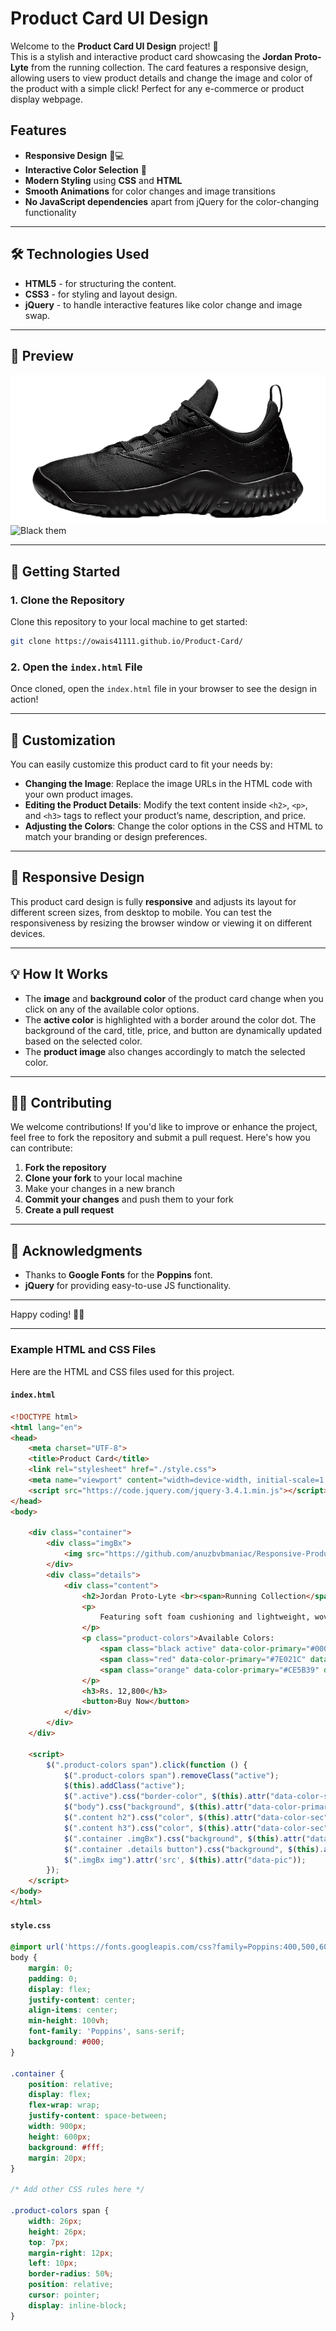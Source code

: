 # Product Card UI Design

Welcome to the **Product Card UI Design** project! 🎉  
This is a stylish and interactive product card showcasing the **Jordan Proto-Lyte** from the running collection. The card features a responsive design, allowing users to view product details and change the image and color of the product with a simple click! Perfect for any e-commerce or product display webpage.

## Features

- **Responsive Design** 📱💻
- **Interactive Color Selection** 🎨
- **Modern Styling** using **CSS** and **HTML**
- **Smooth Animations** for color changes and image transitions
- **No JavaScript dependencies** apart from jQuery for the color-changing functionality

---

## 🛠️ Technologies Used

- **HTML5** - for structuring the content.
- **CSS3** - for styling and layout design.
- **jQuery** - to handle interactive features like color change and image swap.

---

## 🎨 Preview

![Product Card UI](https://raw.githubusercontent.com/anuzbvbmaniac/Responsive-Product-Card---CSS-ONLY/master/assets/img/jordan_proto.png)
![Black them](https://github.com/user-attachments/assets/afb2a2cf-b638-4da6-a9fe-3f338e094a92)

---

## 🚀 Getting Started

### 1. Clone the Repository

Clone this repository to your local machine to get started:

```bash
git clone https://owais41111.github.io/Product-Card/
```

### 2. Open the `index.html` File

Once cloned, open the `index.html` file in your browser to see the design in action!

---

## 🔧 Customization

You can easily customize this product card to fit your needs by:

- **Changing the Image**: Replace the image URLs in the HTML code with your own product images.
- **Editing the Product Details**: Modify the text content inside `<h2>`, `<p>`, and `<h3>` tags to reflect your product’s name, description, and price.
- **Adjusting the Colors**: Change the color options in the CSS and HTML to match your branding or design preferences.

---

## 📱 Responsive Design

This product card design is fully **responsive** and adjusts its layout for different screen sizes, from desktop to mobile. You can test the responsiveness by resizing the browser window or viewing it on different devices.

---

## 💡 How It Works

- The **image** and **background color** of the product card change when you click on any of the available color options.
- The **active color** is highlighted with a border around the color dot. The background of the card, title, price, and button are dynamically updated based on the selected color.
- The **product image** also changes accordingly to match the selected color.

---

## 👨‍💻 Contributing

We welcome contributions! If you'd like to improve or enhance the project, feel free to fork the repository and submit a pull request. Here's how you can contribute:

1. **Fork the repository**
2. **Clone your fork** to your local machine
3. Make your changes in a new branch
4. **Commit your changes** and push them to your fork
5. **Create a pull request**

---

## 🌟 Acknowledgments

- Thanks to **Google Fonts** for the **Poppins** font.
- **jQuery** for providing easy-to-use JS functionality.

---

Happy coding! 🚀✨

---

### Example HTML and CSS Files

Here are the HTML and CSS files used for this project.

#### `index.html`

```html
<!DOCTYPE html>
<html lang="en">
<head>
    <meta charset="UTF-8">
    <title>Product Card</title>
    <link rel="stylesheet" href="./style.css">
    <meta name="viewport" content="width=device-width, initial-scale=1.0">
    <script src="https://code.jquery.com/jquery-3.4.1.min.js"></script>
</head>
<body>

    <div class="container">
        <div class="imgBx">
            <img src="https://github.com/anuzbvbmaniac/Responsive-Product-Card---CSS-ONLY/blob/master/assets/img/jordan_proto.png?raw=true" alt="Nike Jordan Proto-Lyte Image">
        </div>
        <div class="details">
            <div class="content">
                <h2>Jordan Proto-Lyte <br><span>Running Collection</span></h2>
                <p>
                    Featuring soft foam cushioning and lightweight, woven fabric in the upper, the Jordan Proto-Lyte is made for all-day, bouncy comfort.
                </p>
                <p class="product-colors">Available Colors:
                    <span class="black active" data-color-primary="#000" data-color-sec="#212121" data-pic="https://github.com/anuzbvbmaniac/Responsive-Product-Card---CSS-ONLY/blob/master/assets/img/jordan_proto.png?raw=true"></span>
                    <span class="red" data-color-primary="#7E021C" data-color-sec="#bd072d" data-pic="https://github.com/anuzbvbmaniac/Responsive-Product-Card---CSS-ONLY/blob/master/assets/img/jordan_proto_red_black.png?raw=true"></span>
                    <span class="orange" data-color-primary="#CE5B39" data-color-sec="#F18557" data-pic="https://github.com/anuzbvbmaniac/Responsive-Product-Card---CSS-ONLY/blob/master/assets/img/jordan_proto_orange_black.png?raw=true"></span>
                </p>
                <h3>Rs. 12,800</h3>
                <button>Buy Now</button>
            </div>
        </div>
    </div>

    <script>
        $(".product-colors span").click(function () {
            $(".product-colors span").removeClass("active");
            $(this).addClass("active");
            $(".active").css("border-color", $(this).attr("data-color-sec"));
            $("body").css("background", $(this).attr("data-color-primary"));
            $(".content h2").css("color", $(this).attr("data-color-sec"));
            $(".content h3").css("color", $(this).attr("data-color-sec"));
            $(".container .imgBx").css("background", $(this).attr("data-color-sec"));
            $(".container .details button").css("background", $(this).attr("data-color-sec"));
            $(".imgBx img").attr('src', $(this).attr("data-pic"));
        });
    </script>
</body>
</html>
```

#### `style.css`

```css
@import url('https://fonts.googleapis.com/css?family=Poppins:400,500,600,800&display=swap');
body {
    margin: 0;
    padding: 0;
    display: flex;
    justify-content: center;
    align-items: center;
    min-height: 100vh;
    font-family: 'Poppins', sans-serif;
    background: #000;
}

.container {
    position: relative;
    display: flex;
    flex-wrap: wrap;
    justify-content: space-between;
    width: 900px;
    height: 600px;
    background: #fff;
    margin: 20px;
}

/* Add other CSS rules here */

.product-colors span {
    width: 26px;
    height: 26px;
    top: 7px;
    margin-right: 12px;
    left: 10px;
    border-radius: 50%;
    position: relative;
    cursor: pointer;
    display: inline-block;
}
```
